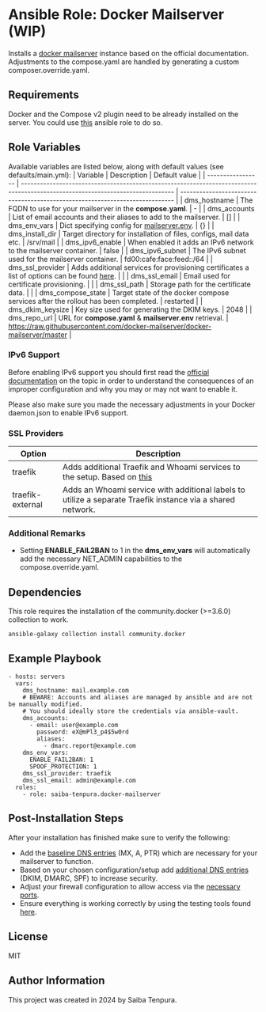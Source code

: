 # Ansible Role: Docker Mailserver (WIP)
Installs a [docker mailserver](https://github.com/docker-mailserver/docker-mailserver) instance based on the official documentation.
Adjustments to the compose.yaml are handled by generating a custom composer.override.yaml.

## Requirements
Docker and the Compose v2 plugin need to be already installed on the server. You could use [this](https://github.com/geerlingguy/ansible-role-docker) ansible role to do so.

## Role Variables
Available variables are listed below, along with default values (see defaults/main.yml):
| Variable          | Description                                                                                                                    | Default value                                                                |
| ----------------- | ------------------------------------------------------------------------------------------------------------------------------ | ---------------------------------------------------------------------------- |
| dms_hostname      | The FQDN to use for your mailserver in the **compose.yaml**.                                                                   | -                                                                            |
| dms_accounts      | List of email accounts and their aliases to add to the mailserver.                                                             | []                                                                           |
| dms_env_vars      | Dict specifying config for [mailserver.env](https://docker-mailserver.github.io/docker-mailserver/latest/config/environment/). | {}                                                                           |
| dms_install_dir   | Target directory for installation of files, configs, mail data etc.                                                            | /srv/mail                                                                    |
| dms_ipv6_enable   | When enabled it adds an IPv6 network to the mailserver container.                                                              | false                                                                        |
| dms_ipv6_subnet   | The IPv6 subnet used for the mailserver container.                                                                             | fd00:cafe:face:feed::/64                                                     |
| dms_ssl_provider  | Adds additional services for provisioning certificates a list of options can be found [here](#ssl-providers).                  |                                                                              |
| dms_ssl_email     | Email used for certificate provisioning.                                                                                       |                                                                              |
| dms_ssl_path      | Storage path for the certificate data.                                                                                         |                                                                              |
| dms_compose_state | Target state of the docker compose services after the rollout has been completed.                                              | restarted                                                                    |
| dms_dkim_keysize  | Key size used for generating the DKIM keys.                                                                                    | 2048                                                                         |
| dms_repo_url      | URL for **compose.yaml** & **mailserver.env** retrieval.                                                                       | https://raw.githubusercontent.com/docker-mailserver/docker-mailserver/master |

### IPv6 Support
Before enabling IPv6 support you should first read the [official documentation](https://docker-mailserver.github.io/docker-mailserver/edge/config/advanced/ipv6/) on the topic in order to understand the consequences of an improper configuration and why you may or may not want to enable it.

Please also make sure you made the necessary adjustments in your Docker daemon.json to enable IPv6 support.

### SSL Providers
| Option           | Description                                                                                                                                                             |
| ---------------- | ----------------------------------------------------------------------------------------------------------------------------------------------------------------------- |
| traefik          | Adds additional Traefik and Whoami services to the setup. Based on [this](https://docker-mailserver.github.io/docker-mailserver/latest/config/security/ssl/#traefik-v2) |
| traefik-external | Adds an Whoami service with additional labels to utilize a separate Traefik instance via a shared network.                                                              |

### Additional Remarks
- Setting **ENABLE_FAIL2BAN** to 1 in the **dms_env_vars** will automatically add the necessary NET_ADMIN capabilities to the compose.override.yaml.

## Dependencies
This role requires the installation of the community.docker (>=3.6.0) collection to work.
```
ansible-galaxy collection install community.docker
```

## Example Playbook
```
- hosts: servers
  vars:
    dms_hostname: mail.example.com
    # BEWARE: Accounts and aliases are managed by ansible and are not be manually modified.
    # You should ideally store the credentials via ansible-vault.
    dms_accounts:
      - email: user@example.com
        password: eX@mPl3_p4$5w0rd
        aliases:
          - dmarc.report@example.com
    dms_env_vars:
      ENABLE_FAIL2BAN: 1
      SPOOF_PROTECTION: 1
    dms_ssl_provider: traefik
    dms_ssl_email: admin@example.com
  roles:
    - role: saiba-tenpura.docker-mailserver
```

## Post-Installation Steps
After your installation has finished make sure to verify the following:
* Add the [baseline DNS entries](https://docker-mailserver.github.io/docker-mailserver/latest/usage/#minimal-dns-setup) (MX, A, PTR) which are necessary for your mailserver to function.
* Based on your chosen configuration/setup add [additional DNS entries](https://docker-mailserver.github.io/docker-mailserver/latest/config/best-practices/dkim_dmarc_spf/) (DKIM, DMARC, SPF) to increase security.
* Adjust your firewall configuration to allow access via the [necessary ports](https://docker-mailserver.github.io/docker-mailserver/latest/config/security/understanding-the-ports/#overview-of-email-ports).
* Ensure everything is working correctly by using the testing tools found [here](https://docker-mailserver.github.io/docker-mailserver/latest/usage/#testing).

## License
MIT

## Author Information
This project was created in 2024 by Saiba Tenpura.
